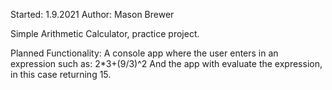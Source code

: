 Started: 1.9.2021
Author: Mason Brewer

Simple Arithmetic Calculator, practice project.

Planned Functionality:
  A console app where the user enters in an expression such as:
      2*3+(9/3)^2
  And the app with evaluate the expression, in this case returning 15.